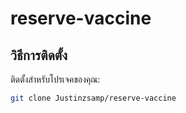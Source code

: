 ﻿# reserve-vaccine

## วิธีการติดตั้ง

ติดตั้งสำหรับโปรเจคของคุณ:

```bash
git clone Justinzsamp/reserve-vaccine
```
